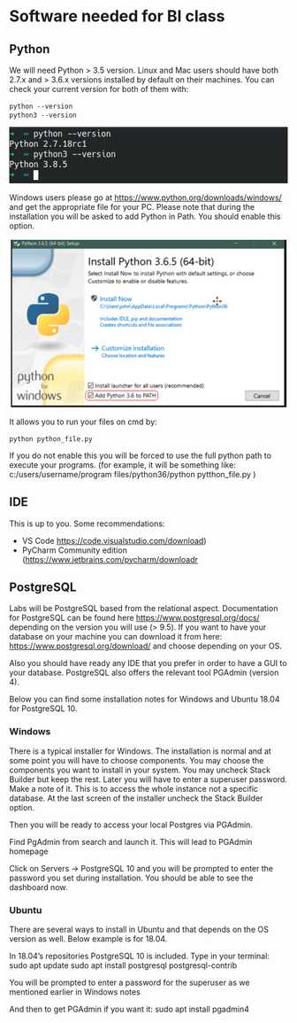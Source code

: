 # Software needed for BI class

## Python

We will need Python > 3.5 version.
Linux and Mac users should have both 2.7.x and > 3.6.x versions installed by default on their machines. You can check your current version for both of them with:

```
python --version
python3 --version
```

![alt text](/pythonv.png)

Windows users please go at https://www.python.org/downloads/windows/ and get the appropriate file for your PC. Please note that during the installation you will be asked to add Python in Path. You should enable this option. 

![alt text](/pythonpath.png)

It allows you to run your files on cmd by: 

```
python python_file.py
```

If you do not enable this you will be forced to use the full python path to execute your programs. (for example, it will be something like: 
c:/users/username/program files/python36/python pytthon_file.py )

## IDE 

This is up to you. Some recommendations:
- VS Code https://code.visualstudio.com/download)
- PyCharm Community edition (https://www.jetbrains.com/pycharm/downloadr

## PostgreSQL 

Labs will be PostgreSQL based from the relational aspect. Documentation for PostgreSQL can be found here https://www.postgresql.org/docs/ depending on the version you will use (> 9.5). 
If you want to have your database on your machine you can download it from here: 
https://www.postgresql.org/download/ and choose depending on your OS.


Also you should have ready any IDE that you prefer in order to have a GUI to your database. PostgreSQL also offers the relevant tool PGAdmin (version 4). 

Below you can find some installation notes for Windows and Ubuntu 18.04 for PostgreSQL 10.


### Windows 

There is a typical installer for Windows. The installation is normal and at some point you will have to choose components. You may choose the components you want to install in your system. You may uncheck Stack Builder but keep the rest. 
Later you will have to enter a superuser password. Make a note of it. This is to access the whole instance not a specific database. At the last screen of the installer uncheck the Stack Builder option. 

Then you will be ready to access your local Postgres via PGAdmin. 

Find PgAdmin from search and launch it. This will lead to PGAdmin homepage

Click on Servers -> PostgreSQL 10 and you will be prompted to enter the password you set during installation. You should be able to see the dashboard now.

### Ubuntu

There are several ways to install in Ubuntu and that depends on the OS version as well. 
Below example is for 18.04. 

In 18.04’s repositories PostgreSQL 10 is included. 
Type in your terminal:
sudo apt update
sudo apt install postgresql postgresql-contrib

You will be prompted to enter a password for the superuser as we mentioned earlier in Windows notes


And then to get PGAdmin if you want it:
sudo apt install pgadmin4
